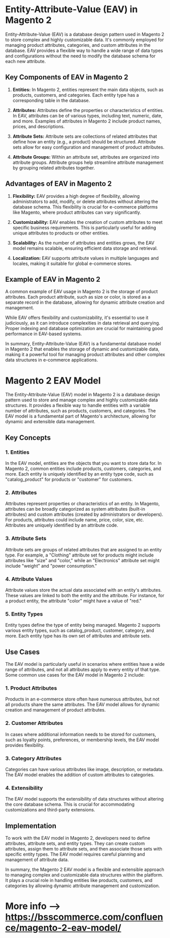 # Entity-Attribute-Value (EAV) in Magento 2

Entity-Attribute-Value (EAV) is a database design pattern used in Magento 2 to store complex and highly customizable data. It's commonly employed for managing product attributes, categories, and custom attributes in the database. EAV provides a flexible way to handle a wide range of data types and configurations without the need to modify the database schema for each new attribute.

## Key Components of EAV in Magento 2

1. **Entities:** In Magento 2, entities represent the main data objects, such as products, customers, and categories. Each entity type has a corresponding table in the database.

2. **Attributes:** Attributes define the properties or characteristics of entities. In EAV, attributes can be of various types, including text, numeric, date, and more. Examples of attributes in Magento 2 include product names, prices, and descriptions.

3. **Attribute Sets:** Attribute sets are collections of related attributes that define how an entity (e.g., a product) should be structured. Attribute sets allow for easy configuration and management of product attributes.

4. **Attribute Groups:** Within an attribute set, attributes are organized into attribute groups. Attribute groups help streamline attribute management by grouping related attributes together.

## Advantages of EAV in Magento 2

1. **Flexibility:** EAV provides a high degree of flexibility, allowing administrators to add, modify, or delete attributes without altering the database schema. This flexibility is crucial for e-commerce platforms like Magento, where product attributes can vary significantly.

2. **Customizability:** EAV enables the creation of custom attributes to meet specific business requirements. This is particularly useful for adding unique attributes to products or other entities.

3. **Scalability:** As the number of attributes and entities grows, the EAV model remains scalable, ensuring efficient data storage and retrieval.

4. **Localization:** EAV supports attribute values in multiple languages and locales, making it suitable for global e-commerce stores.

## Example of EAV in Magento 2

A common example of EAV usage in Magento 2 is the storage of product attributes. Each product attribute, such as size or color, is stored as a separate record in the database, allowing for dynamic attribute creation and management.

While EAV offers flexibility and customizability, it's essential to use it judiciously, as it can introduce complexities in data retrieval and querying. Proper indexing and database optimization are crucial for maintaining good performance in EAV-based systems.

In summary, Entity-Attribute-Value (EAV) is a fundamental database model in Magento 2 that enables the storage of dynamic and customizable data, making it a powerful tool for managing product attributes and other complex data structures in e-commerce applications.




# Magento 2 EAV Model

The Entity-Attribute-Value (EAV) model in Magento 2 is a database design pattern used to store and manage complex and highly customizable data structures. It provides a flexible way to handle entities with a variable number of attributes, such as products, customers, and categories. The EAV model is a fundamental part of Magento's architecture, allowing for dynamic and extensible data management.

## Key Concepts

### 1. Entities

In the EAV model, entities are the objects that you want to store data for. In Magento 2, common entities include products, customers, categories, and more. Each entity is uniquely identified by an entity type code, such as "catalog_product" for products or "customer" for customers.

### 2. Attributes

Attributes represent properties or characteristics of an entity. In Magento, attributes can be broadly categorized as system attributes (built-in attributes) and custom attributes (created by administrators or developers). For products, attributes could include name, price, color, size, etc. Attributes are uniquely identified by an attribute code.

### 3. Attribute Sets

Attribute sets are groups of related attributes that are assigned to an entity type. For example, a "Clothing" attribute set for products might include attributes like "size" and "color," while an "Electronics" attribute set might include "weight" and "power consumption."

### 4. Attribute Values

Attribute values store the actual data associated with an entity's attributes. These values are linked to both the entity and the attribute. For instance, for a product entity, the attribute "color" might have a value of "red."

### 5. Entity Types

Entity types define the type of entity being managed. Magento 2 supports various entity types, such as catalog_product, customer, category, and more. Each entity type has its own set of attributes and attribute sets.

## Use Cases

The EAV model is particularly useful in scenarios where entities have a wide range of attributes, and not all attributes apply to every entity of that type. Some common use cases for the EAV model in Magento 2 include:

### 1. Product Attributes

Products in an e-commerce store often have numerous attributes, but not all products share the same attributes. The EAV model allows for dynamic creation and management of product attributes.

### 2. Customer Attributes

In cases where additional information needs to be stored for customers, such as loyalty points, preferences, or membership levels, the EAV model provides flexibility.

### 3. Category Attributes

Categories can have various attributes like image, description, or metadata. The EAV model enables the addition of custom attributes to categories.

### 4. Extensibility

The EAV model supports the extensibility of data structures without altering the core database schema. This is crucial for accommodating customizations and third-party extensions.

## Implementation

To work with the EAV model in Magento 2, developers need to define attributes, attribute sets, and entity types. They can create custom attributes, assign them to attribute sets, and then associate those sets with specific entity types. The EAV model requires careful planning and management of attribute data.

In summary, the Magento 2 EAV model is a flexible and extensible approach to managing complex and customizable data structures within the platform. It plays a crucial role in handling entities like products, customers, and categories by allowing dynamic attribute management and customization.





# More info --> https://bsscommerce.com/confluence/magento-2-eav-model/